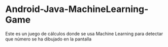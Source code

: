 # Android-Java-MachineLearning-Game
Este es un juego de cálculos donde se usa Machine Learning para detectar que número se ha dibujado en la pantalla
